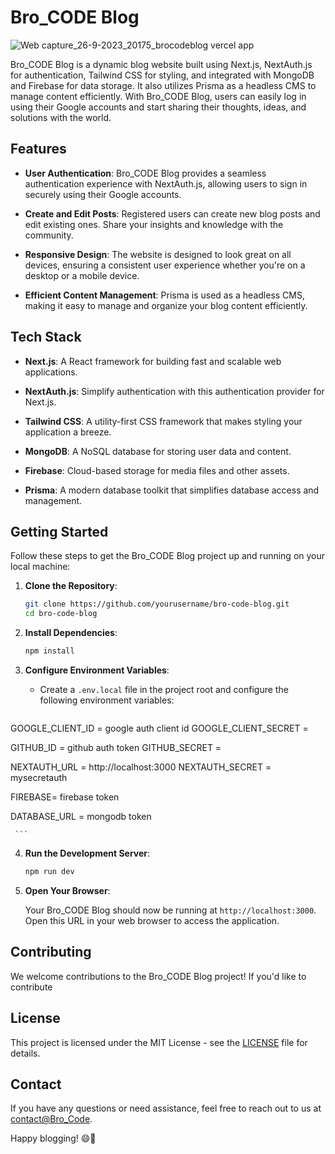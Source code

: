 # Bro_CODE Blog
![Web capture_26-9-2023_20175_brocodeblog vercel app](https://github.com/ShivNandanJha/BroCode-Blog/assets/115362063/22667902-6a9c-4a89-b1b6-2eb7f54888eb)


Bro_CODE Blog is a dynamic blog website built using Next.js, NextAuth.js for authentication, Tailwind CSS for styling, and integrated with MongoDB and Firebase for data storage. It also utilizes Prisma as a headless CMS to manage content efficiently. With Bro_CODE Blog, users can easily log in using their Google accounts and start sharing their thoughts, ideas, and solutions with the world.

## Features

- **User Authentication**: Bro_CODE Blog provides a seamless authentication experience with NextAuth.js, allowing users to sign in securely using their Google accounts.

- **Create and Edit Posts**: Registered users can create new blog posts and edit existing ones. Share your insights and knowledge with the community.

- **Responsive Design**: The website is designed to look great on all devices, ensuring a consistent user experience whether you're on a desktop or a mobile device.

- **Efficient Content Management**: Prisma is used as a headless CMS, making it easy to manage and organize your blog content efficiently.

## Tech Stack

- **Next.js**: A React framework for building fast and scalable web applications.

- **NextAuth.js**: Simplify authentication with this authentication provider for Next.js.

- **Tailwind CSS**: A utility-first CSS framework that makes styling your application a breeze.

- **MongoDB**: A NoSQL database for storing user data and content.

- **Firebase**: Cloud-based storage for media files and other assets.

- **Prisma**: A modern database toolkit that simplifies database access and management.

## Getting Started

Follow these steps to get the Bro_CODE Blog project up and running on your local machine:

1. **Clone the Repository**:

   ```bash
   git clone https://github.com/yourusername/bro-code-blog.git
   cd bro-code-blog
   ```

2. **Install Dependencies**:

   ```bash
   npm install
   ```

3. **Configure Environment Variables**:

   - Create a `.env.local` file in the project root and configure the following environment variables:

     ```env
  GOOGLE_CLIENT_ID     = google auth client id 
GOOGLE_CLIENT_SECRET = 

GITHUB_ID     = github auth token
GITHUB_SECRET = 


NEXTAUTH_URL    = http://localhost:3000
NEXTAUTH_SECRET = mysecretauth

FIREBASE= firebase token

DATABASE_URL = mongodb token

     ```

4. **Run the Development Server**:

   ```bash
   npm run dev
   ```

5. **Open Your Browser**:

   Your Bro_CODE Blog should now be running at `http://localhost:3000`. Open this URL in your web browser to access the application.

## Contributing

We welcome contributions to the Bro_CODE Blog project! If you'd like to contribute

## License

This project is licensed under the MIT License - see the [LICENSE](LICENSE) file for details.

## Contact

If you have any questions or need assistance, feel free to reach out to us at [contact@Bro_Code](mailto:shivjha1226@gmail.com).

Happy blogging! 😄📝
